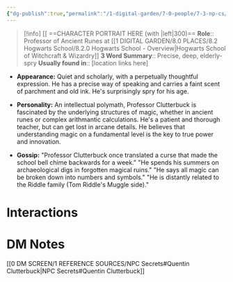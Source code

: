 ```yaml
---
{"dg-publish":true,"permalink":"/1-digital-garden/7-0-people/7-3-np-cs/quentin-clutterbuck/","tags":["#person","hogwarts","hogwarts-faculty","professor"]}
---
```


>[!info] 
>[[ ==CHARACTER PORTRAIT HERE (with |left|300)==
>**Role**:: Professor of Ancient Runes at [[1 DIGITAL GARDEN/8.0 PLACES/8.2 Hogwarts School/8.2.0 Hogwarts School - Overview\|Hogwarts School of Witchcraft & Wizardry]]
>**3 Word Summary**:: Precise, deep, elderly-spry
>**Usually found in**:: [location links here]

- **Appearance:** Quiet and scholarly, with a perpetually thoughtful expression. He has a precise way of speaking and carries a faint scent of parchment and old ink. He's surprisingly spry for his age.
    
- **Personality:** An intellectual polymath, Professor Clutterbuck is fascinated by the underlying structures of magic, whether in ancient runes or complex arithmantic calculations. He's a patient and thorough teacher, but can get lost in arcane details. He believes that understanding magic on a fundamental level is the key to true power and innovation. 
    
- **Gossip:** "Professor Clutterbuck once translated a curse that made the school bell chime backwards for a week." "He spends his summers on archaeological digs in forgotten magical ruins." "He says all magic can be broken down into numbers and symbols." "He is distantly related to the Riddle family (Tom Riddle's Muggle side)."

# Interactions


# DM Notes

[[0 DM SCREEN/1 REFERENCE SOURCES/NPC Secrets#Quentin Clutterbuck\|NPC Secrets#Quentin Clutterbuck]]